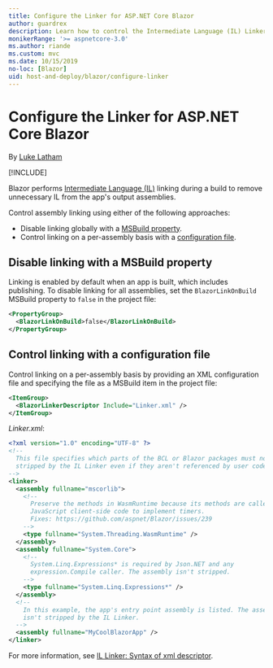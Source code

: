 ```yaml
---
title: Configure the Linker for ASP.NET Core Blazor
author: guardrex
description: Learn how to control the Intermediate Language (IL) Linker when building a Blazor app.
monikerRange: '>= aspnetcore-3.0'
ms.author: riande
ms.custom: mvc
ms.date: 10/15/2019
no-loc: [Blazor]
uid: host-and-deploy/blazor/configure-linker
---
```

# Configure the Linker for ASP.NET Core Blazor

By [Luke Latham](https://github.com/guardrex)

[!INCLUDE[](~/includes/blazorwasm-preview-notice.md)]

Blazor performs [Intermediate Language (IL)](/dotnet/standard/managed-code#intermediate-language--execution) linking during a build to remove unnecessary IL from the app's output assemblies.

Control assembly linking using either of the following approaches:

* Disable linking globally with a [MSBuild property](#disable-linking-with-a-msbuild-property).
* Control linking on a per-assembly basis with a [configuration file](#control-linking-with-a-configuration-file).

## Disable linking with a MSBuild property

Linking is enabled by default when an app is built, which includes publishing. To disable linking for all assemblies, set the `BlazorLinkOnBuild` MSBuild property to `false` in the project file:

```xml
<PropertyGroup>
  <BlazorLinkOnBuild>false</BlazorLinkOnBuild>
</PropertyGroup>
```

## Control linking with a configuration file

Control linking on a per-assembly basis by providing an XML configuration file and specifying the file as a MSBuild item in the project file:

```xml
<ItemGroup>
  <BlazorLinkerDescriptor Include="Linker.xml" />
</ItemGroup>
```

*Linker.xml*:

```xml
<?xml version="1.0" encoding="UTF-8" ?>
<!--
  This file specifies which parts of the BCL or Blazor packages must not be
  stripped by the IL Linker even if they aren't referenced by user code.
-->
<linker>
  <assembly fullname="mscorlib">
    <!--
      Preserve the methods in WasmRuntime because its methods are called by 
      JavaScript client-side code to implement timers.
      Fixes: https://github.com/aspnet/Blazor/issues/239
    -->
    <type fullname="System.Threading.WasmRuntime" />
  </assembly>
  <assembly fullname="System.Core">
    <!--
      System.Linq.Expressions* is required by Json.NET and any 
      expression.Compile caller. The assembly isn't stripped.
    -->
    <type fullname="System.Linq.Expressions*" />
  </assembly>
  <!--
    In this example, the app's entry point assembly is listed. The assembly
    isn't stripped by the IL Linker.
  -->
  <assembly fullname="MyCoolBlazorApp" />
</linker>
```

For more information, see [IL Linker: Syntax of xml descriptor](https://github.com/mono/linker/blob/master/src/linker/README.md#syntax-of-xml-descriptor).
